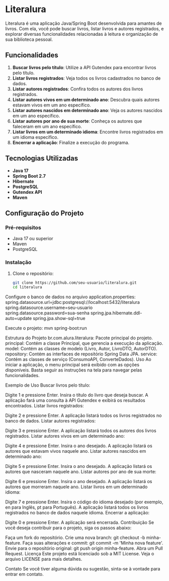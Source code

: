 # Literalura

Literalura é uma aplicação Java/Spring Boot desenvolvida para amantes de livros. Com ela, você pode buscar livros, listar livros e autores registrados, e explorar diversas funcionalidades relacionadas à leitura e organização de sua biblioteca pessoal.

## Funcionalidades

1. **Buscar livros pelo título**: Utilize a API Gutendex para encontrar livros pelo título.
2. **Listar livros registrados**: Veja todos os livros cadastrados no banco de dados.
3. **Listar autores registrados**: Confira todos os autores dos livros registrados.
4. **Listar autores vivos em um determinado ano**: Descubra quais autores estavam vivos em um ano específico.
5. **Listar autores nascidos em determinado ano**: Veja os autores nascidos em um ano específico.
6. **Listar autores por ano de sua morte**: Conheça os autores que faleceram em um ano específico.
7. **Listar livros em um determinado idioma**: Encontre livros registrados em um idioma específico.
8. **Encerrar a aplicação**: Finalize a execução do programa.

## Tecnologias Utilizadas

- **Java 17**
- **Spring Boot 2.7**
- **Hibernate**
- **PostgreSQL**
- **Gutendex API**
- **Maven**

## Configuração do Projeto

### Pré-requisitos

- Java 17 ou superior
- Maven
- PostgreSQL

### Instalação

1. Clone o repositório:
   ```bash
   git clone https://github.com/seu-usuario/literalura.git
   cd literalura

Configure o banco de dados no arquivo application.properties:
spring.datasource.url=jdbc:postgresql://localhost:5432/literalura
spring.datasource.username=seu-usuario
spring.datasource.password=sua-senha
spring.jpa.hibernate.ddl-auto=update
spring.jpa.show-sql=true

Execute o projeto:
mvn spring-boot:run

Estrutura do Projeto
br.com.alura.literalura: Pacote principal do projeto.
principal: Contém a classe Principal, que gerencia a execução da aplicação.
model: Contém as classes de modelo (Livro, Autor, LivroDTO, AutorDTO).
repository: Contém as interfaces de repositório Spring Data JPA.
service: Contém as classes de serviço (ConsumoAPI, ConverteDados).
Uso
Ao iniciar a aplicação, o menu principal será exibido com as opções disponíveis. Basta seguir as instruções na tela para navegar pelas funcionalidades.

Exemplo de Uso
Buscar livros pelo título:

Digite 1 e pressione Enter.
Insira o título do livro que deseja buscar.
A aplicação fará uma consulta à API Gutendex e exibirá os resultados encontrados.
Listar livros registrados:

Digite 2 e pressione Enter.
A aplicação listará todos os livros registrados no banco de dados.
Listar autores registrados:

Digite 3 e pressione Enter.
A aplicação listará todos os autores dos livros registrados.
Listar autores vivos em um determinado ano:

Digite 4 e pressione Enter.
Insira o ano desejado.
A aplicação listará os autores que estavam vivos naquele ano.
Listar autores nascidos em determinado ano:

Digite 5 e pressione Enter.
Insira o ano desejado.
A aplicação listará os autores que nasceram naquele ano.
Listar autores por ano de sua morte:

Digite 6 e pressione Enter.
Insira o ano desejado.
A aplicação listará os autores que morreram naquele ano.
Listar livros em um determinado idioma:

Digite 7 e pressione Enter.
Insira o código do idioma desejado (por exemplo, en para Inglês, pt para Português).
A aplicação listará todos os livros registrados no banco de dados naquele idioma.
Encerrar a aplicação:

Digite 0 e pressione Enter.
A aplicação será encerrada.
Contribuição
Se você deseja contribuir para o projeto, siga os passos abaixo:

Faça um fork do repositório.
Crie uma nova branch: git checkout -b minha-feature.
Faça suas alterações e commit: git commit -m 'Minha nova feature'.
Envie para o repositório original: git push origin minha-feature.
Abra um Pull Request.
Licença
Este projeto está licenciado sob a MIT License. Veja o arquivo LICENSE para mais detalhes.

Contato
Se você tiver alguma dúvida ou sugestão, sinta-se à vontade para entrar em contato.

